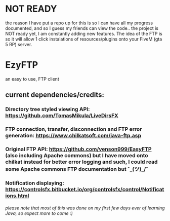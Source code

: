 

# NOT READY

the reason I have put a repo up for this is so I can have all my progress documented, and so I guess my friends can view the code.. the project is NOT ready yet, I am constantly adding new features. The idea of the FTP is so it will allow 1 click instalations of resources/plugins onto your FiveM (gta 5 RP) server.

# EzyFTP
an easy to use, FTP client 

## current dependencies/credits:

### Directory tree styled viewing API: https://github.com/TomasMikula/LiveDirsFX

### FTP connection, transfer, disconnection and FTP error generation: https://www.chilkatsoft.com/java-ftp.asp

### Original FTP API: https://github.com/venson999/EasyFTP (also including Apache commons) but I have moved onto chilkat instead for better error logging and such, I could read some Apache commons FTP documentation but ¯\_(ツ)_/¯

### Notification displaying: https://controlsfx.bitbucket.io/org/controlsfx/control/Notifications.html

###### please note that most of this was done on my first few days ever of learning Java, so expect more to come :)

